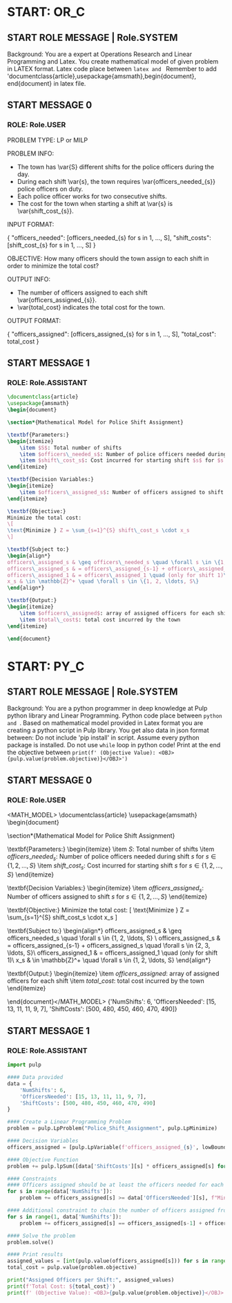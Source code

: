 # START: OR_C 
## START ROLE MESSAGE | Role.SYSTEM 
Background: You are a expert at Operations Research and Linear Programming and Latex. You create mathematical model of given problem in LATEX format. Latex code place between ```latex and ``` Remember to add 'documentclass{article},usepackage{amsmath},begin{document}, end{document} in latex file. 
## START MESSAGE 0 
### ROLE: Role.USER
<DESCRIPTION>
PROBLEM TYPE: LP or MILP

PROBLEM INFO:

- The town has \var{S} different shifts for the police officers during the day.
- During each shift \var{s}, the town requires \var{officers_needed_{s}} police officers on duty.
- Each police officer works for two consecutive shifts.
- The cost for the town when starting a shift at \var{s} is \var{shift_cost_{s}}.

INPUT FORMAT: 

{
    "officers_needed": [officers_needed_{s} for s in 1, ..., S],
    "shift_costs": [shift_cost_{s} for s in 1, ..., S]
}

OBJECTIVE: How many officers should the town assign to each shift in order to minimize the total cost?

OUTPUT INFO:

- The number of officers assigned to each shift \var{officers_assigned_{s}}.
- \var{total_cost} indicates the total cost for the town.

OUTPUT FORMAT:

{
    "officers_assigned": [officers_assigned_{s} for s in 1, ..., S],
    "total_cost": total_cost
}
</DESCRIPTION>


## START MESSAGE 1 
### ROLE: Role.ASSISTANT
```latex
\documentclass{article}
\usepackage{amsmath}
\begin{document}

\section*{Mathematical Model for Police Shift Assignment}

\textbf{Parameters:}
\begin{itemize}
    \item $S$: Total number of shifts
    \item $officers\_needed_s$: Number of police officers needed during shift $s$ for $s \in \{1, 2, \ldots, S\}$
    \item $shift\_cost_s$: Cost incurred for starting shift $s$ for $s \in \{1, 2, \ldots, S\}$
\end{itemize}

\textbf{Decision Variables:}
\begin{itemize}
    \item $officers\_assigned_s$: Number of officers assigned to shift $s$ for $s \in \{1, 2, \ldots, S\}$
\end{itemize}

\textbf{Objective:} 
Minimize the total cost:
\[
\text{Minimize } Z = \sum_{s=1}^{S} shift\_cost_s \cdot x_s
\]

\textbf{Subject to:}
\begin{align*}
officers\_assigned_s & \geq officers\_needed_s \quad \forall s \in \{1, 2, \ldots, S\} \\
officers\_assigned_s & = officers\_assigned_{s-1} + officers\_assigned_s \quad \forall s \in \{2, 3, \ldots, S\}\\
officers\_assigned_1 & = officers\_assigned_1 \quad (only for shift 1)\\
x_s & \in \mathbb{Z}^+ \quad \forall s \in \{1, 2, \ldots, S\}
\end{align*}

\textbf{Output:}
\begin{itemize}
    \item $officers\_assigned$: array of assigned officers for each shift
    \item $total\_cost$: total cost incurred by the town
\end{itemize}

\end{document}
```

# START: PY_C 
## START ROLE MESSAGE | Role.SYSTEM 
Background: You are a python programmer in deep knowledge at Pulp python library and Linear Programming. Python code place between ```python and ```. Based on mathematical model provided in Latex format you are creating a python script in Pulp library. You get also data in json format between: <DATA></DATA> Do not include 'pip install' in script. Assume every python package is installed. Do not use `while` loop in python code! Print at the end the objective between <OBJ></OBJ> `print(f' (Objective Value): <OBJ>{pulp.value(problem.objective)}</OBJ>')` 
## START MESSAGE 0 
### ROLE: Role.USER
<MATH_MODEL>
\documentclass{article}
\usepackage{amsmath}
\begin{document}

\section*{Mathematical Model for Police Shift Assignment}

\textbf{Parameters:}
\begin{itemize}
    \item $S$: Total number of shifts
    \item $officers\_needed_s$: Number of police officers needed during shift $s$ for $s \in \{1, 2, \ldots, S\}$
    \item $shift\_cost_s$: Cost incurred for starting shift $s$ for $s \in \{1, 2, \ldots, S\}$
\end{itemize}

\textbf{Decision Variables:}
\begin{itemize}
    \item $officers\_assigned_s$: Number of officers assigned to shift $s$ for $s \in \{1, 2, \ldots, S\}$
\end{itemize}

\textbf{Objective:} 
Minimize the total cost:
\[
\text{Minimize } Z = \sum_{s=1}^{S} shift\_cost_s \cdot x_s
\]

\textbf{Subject to:}
\begin{align*}
officers\_assigned_s & \geq officers\_needed_s \quad \forall s \in \{1, 2, \ldots, S\} \\
officers\_assigned_s & = officers\_assigned_{s-1} + officers\_assigned_s \quad \forall s \in \{2, 3, \ldots, S\}\\
officers\_assigned_1 & = officers\_assigned_1 \quad (only for shift 1)\\
x_s & \in \mathbb{Z}^+ \quad \forall s \in \{1, 2, \ldots, S\}
\end{align*}

\textbf{Output:}
\begin{itemize}
    \item $officers\_assigned$: array of assigned officers for each shift
    \item $total\_cost$: total cost incurred by the town
\end{itemize}

\end{document}</MATH_MODEL>
<DATA>
{'NumShifts': 6, 'OfficersNeeded': [15, 13, 11, 11, 9, 7], 'ShiftCosts': [500, 480, 450, 460, 470, 490]}</DATA>


## START MESSAGE 1 
### ROLE: Role.ASSISTANT
```python
import pulp

#### Data provided
data = {
    'NumShifts': 6,
    'OfficersNeeded': [15, 13, 11, 11, 9, 7],
    'ShiftCosts': [500, 480, 450, 460, 470, 490]
}

#### Create a Linear Programming Problem
problem = pulp.LpProblem("Police_Shift_Assignment", pulp.LpMinimize)

#### Decision Variables
officers_assigned = [pulp.LpVariable(f'officers_assigned_{s}', lowBound=0, cat='Integer') for s in range(data['NumShifts'])]

#### Objective Function
problem += pulp.lpSum([data['ShiftCosts'][s] * officers_assigned[s] for s in range(data['NumShifts'])]), "Total Cost"

#### Constraints
#### Officers assigned should be at least the officers needed for each shift
for s in range(data['NumShifts']):
    problem += officers_assigned[s] >= data['OfficersNeeded'][s], f"MinOfficersNeeded_Shift_{s}"

#### Additional constraint to chain the number of officers assigned from previous shift
for s in range(1, data['NumShifts']):
    problem += officers_assigned[s] == officers_assigned[s-1] + officers_assigned[s], f"Chain_Assignment_Shift_{s}"

#### Solve the problem
problem.solve()

#### Print results
assigned_values = [int(pulp.value(officers_assigned[s])) for s in range(data['NumShifts'])]
total_cost = pulp.value(problem.objective)

print("Assigned Officers per Shift:", assigned_values)
print(f'Total Cost: ${total_cost}')
print(f' (Objective Value): <OBJ>{pulp.value(problem.objective)}</OBJ>')
```

